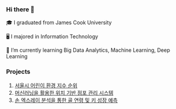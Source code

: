 ### Hi there 👋
🎓 I graduated from James Cook University

🖥️ I majored in Information Technology

🌱 I’m currently learning Big Data Analytics, Machine Learning, Deep Learning

### Projects
1. [서울시 어린이 환경 지수 순위](https://github.com/JHtiger98/Project1)
2. [머신러닝을 활용한 위치 기반 점포 관리 시스템](https://github.com/JHtiger98/Project2)
3. [손 엑스레이 분석을 통한 골 연령 및 키 성장 예측](https://github.com/JHtiger98/Project3)
